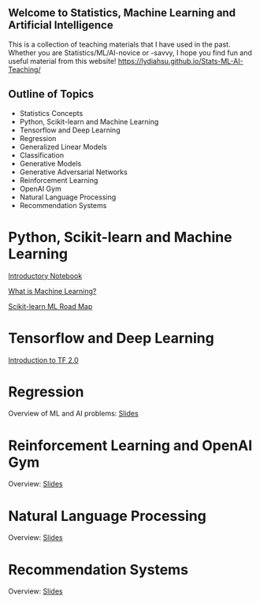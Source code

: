 ## Welcome to Statistics, Machine Learning and Artificial Intelligence

<!-- You can use the [editor on GitHub](https://github.com/lydiahsu/ML-and-AI-teaching/edit/master/README.md) to maintain and preview the content for your website in Markdown files.

Whenever you commit to this repository, GitHub Pages will run [Jekyll](https://jekyllrb.com/) to rebuild the pages in your site, from the content in your Markdown files. 
-->

This is a collection of teaching materials that I have used in the past. 
Whether you are Statistics/ML/AI-novice or -savvy, I hope you find fun and useful material from this website!
https://lydiahsu.github.io/Stats-ML-AI-Teaching/

## Outline of Topics

- Statistics Concepts
- Python, Scikit-learn and Machine Learning
- Tensorflow and Deep Learning
- Regression
- Generalized Linear Models
- Classification 
- Generative Models
- Generative Adversarial Networks
- Reinforcement Learning
- OpenAI Gym
- Natural Language Processing
- Recommendation Systems

# Python, Scikit-learn and Machine Learning
[Introductory Notebook](https://github.com/lydiahsu/SHP_Fall_2019/blob/master/Intro_Notebooks_and_Python.ipynb)

[What is Machine Learning?](https://scikit-learn.org/stable/tutorial/basic/tutorial.html#)

[Scikit-learn ML Road Map](https://scikit-learn.org/stable/tutorial/machine_learning_map/index.html)

# Tensorflow and Deep Learning
[Introduction to TF 2.0](https://github.com/lydiahsu/AML_Fall_2019/blob/master/Intro_TensorFlow2.ipynb)

# Regression 
Overview of ML and AI problems: [Slides](https://drive.google.com/open?id=1pX8QPoKZzCVmE3O-_NqKCJCNE1gEzsmJ)

# Reinforcement Learning and OpenAI Gym
Overview: [Slides](https://drive.google.com/open?id=1kdCPa-t7Fxf64TIKEuusoL1Y8oEpcjQn)

# Natural Language Processing
Overview: [Slides](https://drive.google.com/open?id=1Jram190PVhZY3hACKdbB2nkqvcQc_5Pa)

# Recommendation Systems
Overview: [Slides](https://drive.google.com/open?id=1mKVGscVgunVe7bwvYXHcHEKT4ZIoMk1t)

<!-- 
### Markdown

Markdown is a lightweight and easy-to-use syntax for styling your writing. It includes conventions for

```markdown
Syntax highlighted code block

# Header 1
## Header 2
### Header 3

- Bulleted
- List

1. Numbered
2. List

**Bold** and _Italic_ and `Code` text

[Link](url) and ![Image](src)
```

For more details see [GitHub Flavored Markdown](https://guides.github.com/features/mastering-markdown/).

### Jekyll Themes

Your Pages site will use the layout and styles from the Jekyll theme you have selected in your [repository settings](https://github.com/lydiahsu/ML-and-AI-teaching/settings). The name of this theme is saved in the Jekyll `_config.yml` configuration file.

### Support or Contact

Having trouble with Pages? Check out our [documentation](https://help.github.com/categories/github-pages-basics/) or [contact support](https://github.com/contact) and we’ll help you sort it out.
-->
